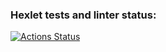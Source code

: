 ### Hexlet tests and linter status:

[![Actions Status](https://github.com/Azizov26/frontend-project-46/workflows/hexlet-check/badge.svg)](https://github.com/Azizov26/frontend-project-46/actions)
